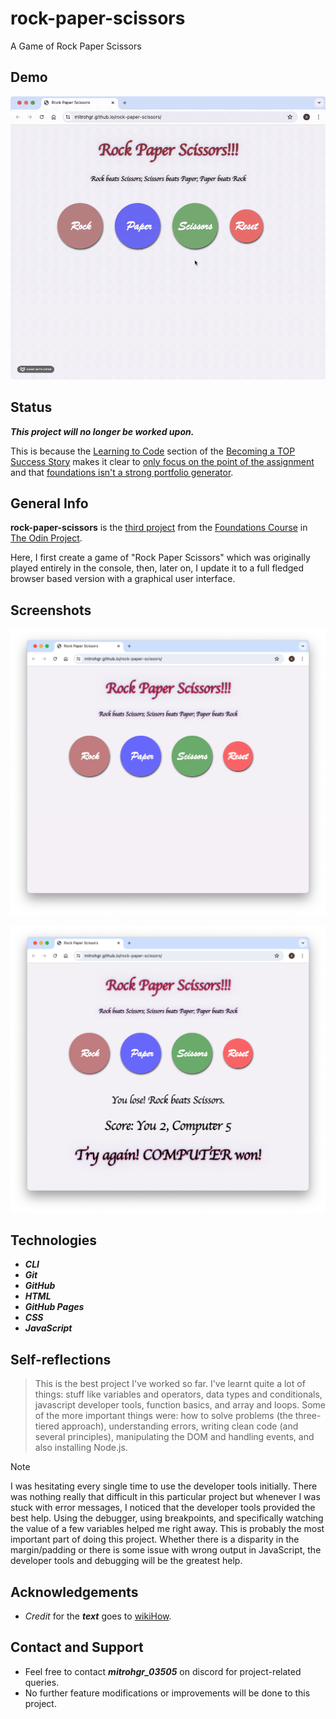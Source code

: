 # rock-paper-scissors
A Game of Rock Paper Scissors

## Demo

![Screen cast of landing-page website](./img/demo/demo.gif)

## Status

***This project will no longer be worked upon.***

This is because the [Learning to Code](https://dev.to/theodinproject/learning-code-f56) section of the [Becoming a TOP Success Story](https://dev.to/i3uckwheat/series/16683) makes it clear to [only focus on the point of the assignment](https://dev.to/theodinproject/learning-code-f56) and that [foundations isn't a strong portfolio generator](https://dev.to/theodinproject/learning-code-f56).

## General Info

**rock-paper-scissors** is the [third project](https://www.theodinproject.com/lessons/foundations-rock-paper-scissors) from the [Foundations Course](https://www.theodinproject.com/paths/foundations/courses/foundations) in [The Odin Project](https://www.theodinproject.com/about).

Here, I first create a game of "Rock Paper Scissors" which was originally played entirely in the console, then, later on, I update it to a full fledged browser based version with a graphical user interface.

## Screenshots

![Screenshot of first part of the index page](./img/screenshots/index-screenshot-part1.png)

![Screenshot of second part of the index page](./img/screenshots/index-screenshot-part2.png)

## Technologies

+ ***CLI***
+ ***Git***
+ ***GitHub***
+ ***HTML***
+ ***GitHub Pages***
+ ***CSS***
+ ***JavaScript***

## Self-reflections

> This is the best project I've worked so far. I've learnt quite a lot of things: stuff like variables and operators, data types and conditionals, javascript developer tools, function basics, and array and loops. Some of the more important things were: how to solve problems (the three-tiered approach), understanding errors, writing clean code (and several principles), manipulating the DOM and handling events, and also installing Node.js.

> [!NOTE]
> I was hesitating every single time to use the developer tools initially. There was nothing really that difficult in this particular project but whenever I was stuck with error messages, I noticed that the developer tools provided the best help. Using the debugger, using breakpoints, and specifically watching the value of a few variables helped me right away. This is probably the most important part of doing this project. Whether there is a disparity in the margin/padding or there is some issue with wrong output in JavaScript, the developer tools and debugging will be the greatest help.

## Acknowledgements

+ *Credit* for the ***text*** goes to [wikiHow](https://www.wikihow.com/Play-Rock,-Paper,-Scissors).

## Contact and Support

+ Feel free to contact ***mitrohgr_03505*** on discord for project-related queries.
+ No further feature modifications or improvements will be done to this project.
